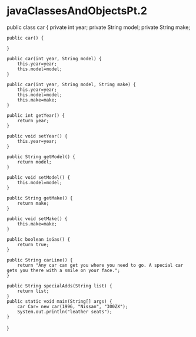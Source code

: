 # javaClassesAndObjectsPt.2
public class car {
	private int year;
	private String model; 
	private String make;

	public car() {

	}

	public car(int year, String model) {
		this.year=year;
		this.model=model;
	}
	
	public car(int year, String model, String make) {
		this.year=year;
		this.model=model;
		this.make=make;
	}
	
	public int getYear() {
		return year;
	}
	
	public void setYear() {
		this.year=year;
	}
	
	public String getModel() {
		return model;
	}
	
	public void setModel() {
		this.model=model;
	}
	
	public String getMake() {
		return make;
	}
	
	public void setMake() {
		this.make=make;
	}
	
	public boolean isGas() {
		return true;
	}
	
	public String carLine() {
		return "Any car can get you where you need to go. A special car gets you there with a smile on your face.";
	}
	
	public String specialAdds(String list) {
		return list;
	}
	public static void main(String[] args) {
		car Car= new car(1996, "Nissan", "300ZX");
		System.out.println("leather seats");
	}

}
